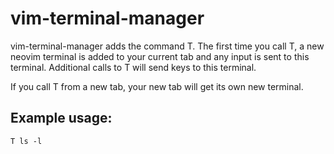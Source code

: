 # vim-terminal-manager
vim-terminal-manager adds the command T.  The first time you call T, a
new neovim terminal is added to your current tab and any input is sent 
to this terminal.  Additional calls to T will send keys to this terminal.

If you call T from a new tab, your new tab will get its own new terminal.

## Example usage:
```
T ls -l
```
